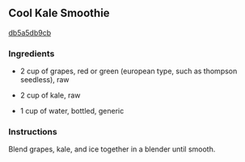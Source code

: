## Cool Kale Smoothie

[db5a5db9cb](http://allrecipes.com/recipe/cool-kale-smoothie/)

### Ingredients

 - 2 cup of grapes, red or green (european type, such as thompson seedless), raw

 - 2 cup of kale, raw

 - 1 cup of water, bottled, generic

### Instructions

Blend grapes, kale, and ice together in a blender until smooth.